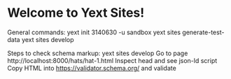 # Welcome to Yext Sites!

General commands:
yext init 3140630 -u sandbox
yext sites generate-test-data
yext sites develop


Steps to check schema markup:
yext sites develop
Go to page http://localhost:8000/hats/hat-1.html
Inspect head and see json-ld script
Copy HTML into https://validator.schema.org/ and validate

